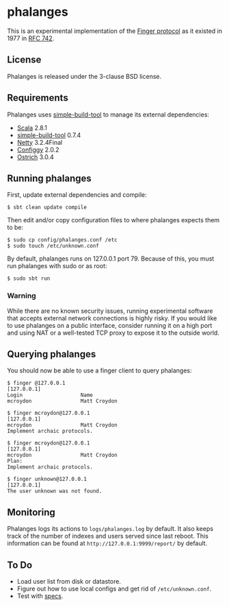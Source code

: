 # phalanges

This is an experimental implementation of the [Finger protocol](http://en.wikipedia.org/wiki/Finger_protocol) as it existed
in 1977 in [RFC 742](http://tools.ietf.org/html/rfc742).

## License

Phalanges is released under the 3-clause BSD license.

## Requirements

Phalanges uses [simple-build-tool](http://code.google.com/p/simple-build-tool/) to manage its external dependencies:

* [Scala](http://www.scala-lang.org/) 2.8.1
* [simple-build-tool](http://code.google.com/p/simple-build-tool/) 0.7.4
* [Netty](http://www.jboss.org/netty) 3.2.4Final
* [Configgy](https://github.com/twitter/configgy) 2.0.2
* [Ostrich](https://github.com/twitter/ostrich) 3.0.4

## Running phalanges

First, update external dependencies and compile:

    $ sbt clean update compile

Then edit and/or copy configuration files to where phalanges expects them to be:

    $ sudo cp config/phalanges.conf /etc
    $ sudo touch /etc/unknown.conf

By default, phalanges runs on 127.0.0.1 port 79.  Because of this, you must run phalanges with sudo or as root:

    $ sudo sbt run

### Warning

While there are no known security issues, running experimental software that accepts external network connections
is highly risky.  If you would like to use phalanges on a public interface, consider running it on a high port and
using NAT or a well-tested TCP proxy to expose it to the outside world.

## Querying phalanges

You should now be able to use a finger client to query phalanges:

    $ finger @127.0.0.1
    [127.0.0.1]
    Login                   Name                
    mcroydon                Matt Croydon
    
    $ finger mcroydon@127.0.0.1
    [127.0.0.1]
    mcroydon                Matt Croydon        
    Implement archaic protocols.
    
    $ finger mcroydon@127.0.0.1
    [127.0.0.1]
    mcroydon                Matt Croydon        
    Plan:
    Implement archaic protocols.
    
    $ finger unknown@127.0.0.1
    [127.0.0.1]
    The user unknown was not found.

## Monitoring

Phalanges logs its actions to `logs/phalanges.log` by default.  It also keeps track of the number of indexes and
users served since last reboot.  This information can be found at `http://127.0.0.1:9999/report/` by default.

## To Do

* Load user list from disk or datastore.
* Figure out how to use local configs and get rid of `/etc/unknown.conf`.
* Test with [specs](http://code.google.com/p/specs/).
